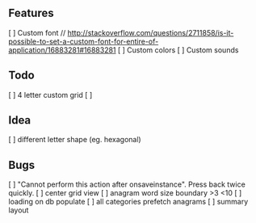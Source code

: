 ## Features

  [ ] Custom font // http://stackoverflow.com/questions/2711858/is-it-possible-to-set-a-custom-font-for-entire-of-application/16883281#16883281
  [ ] Custom colors
  [ ] Custom sounds

## Todo

  [ ] 4 letter custom grid
  [ ] 

## Idea

  [ ] different letter shape (eg. hexagonal)

    
## Bugs

  [ ] "Cannot perform this action after onsaveinstance". Press back twice quickly.
  [ ] center grid view
  [ ] anagram word size boundary >3 <10
  [ ] loading on db populate
  [ ] all categories prefetch anagrams
  [ ] summary layout
